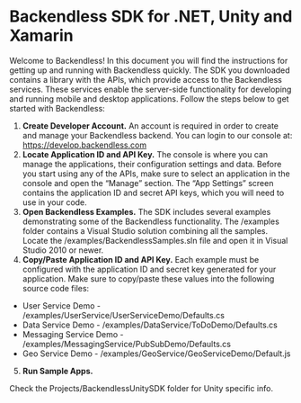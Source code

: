 Backendless SDK for .NET, Unity and Xamarin
==========================================

Welcome to Backendless! In this document you will find the instructions for getting up and running with Backendless quickly. The SDK you downloaded contains a library with the APIs, which provide access to the Backendless services. These services enable the server-side functionality for developing and running mobile and desktop applications. Follow the steps below to get started with Backendless:

1. **Create Developer Account.** An account is required in order to create and manage your Backendless backend. You can login to our console at: https://develop.backendless.com
2. **Locate Application ID and API Key.** The console is where you can manage the applications, their configuration settings and data. Before you start using any of the APIs, make sure to select an application in the console and open the “Manage” section. The “App Settings” screen contains the application ID and secret API keys, which you will need to use in your code.
3. **Open Backendless Examples.** The SDK includes several examples demonstrating some of the Backendless functionality. The /examples folder contains a Visual Studio solution combining all the samples. Locate the /examples/BackendlessSamples.sln file and open it in Visual Studio 2010 or newer.
4. **Copy/Paste Application ID and API Key.**  Each example must be configured with the application ID and secret key generated for your application. Make sure to copy/paste these values into the following source code files:
 * User Service Demo - /examples/UserService/UserServiceDemo/Defaults.cs
 * Data Service Demo - /examples/DataService/ToDoDemo/Defaults.cs
 * Messaging Service Demo - /examples/MessagingService/PubSubDemo/Defaults.cs
 * Geo Service Demo - /examples/GeoService/GeoServiceDemo/Default.js
5. **Run Sample Apps.**

Check the Projects/BackendlessUnitySDK folder for Unity specific info.
